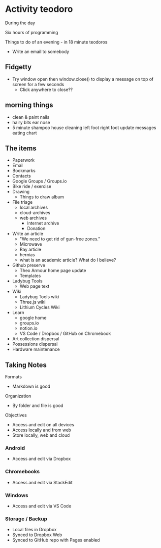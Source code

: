 # Activity teodoro

During the day

Six hours of programming

Things to do of an evening - in 18 minute teodoros

* Write an email to somebody

## Fidgetty

* Try window open then window.close() to display a message on top of screen for a few seconds
	* Click anywhere to close??


## morning things

* clean & paint nails
* hairy bits ear nose
* 5 minute shampoo
house cleaning
left foot
right foot
update messages
eating chart


## The items

* Paperwork
* Email
* Bookmarks
* Contacts
* Google Groups / Groups.io
* Bike ride / exercise
* Drawing
	* Things to draw album
* File triage
	* local archives
	* cloud-archives
	* web archives
		* Internet archive
		* Donation
* Write an article
	* "We need to get rid of gun-free zones."
	* Microwave
	* Ray article
	* hernias
	* what is an academic article? What do I believe?
* Github preserve
	* Theo Armour home page update
	* Templates
* Ladybug Tools
	* Web page text
* Wiki
	* Ladybug Tools wiki
	* Three.js wiki
	* Lithium Cycles Wiki
* Learn
	* google home
	* groups.io
	* notion.io
	* VS Code / Dropbox / GitHub on Chromebook
* Art collection dispersal
* Possessions dispersal
* Hardware maintenance


## Taking Notes

Formats

* Markdown is good

Organization

* By folder and file is good

Objectives

* Access and edit on all devices
* Access locally and from web
* Store locally, web and cloud

### Android

* Access and edit via Dropbox

### Chromebooks

* Access and edit via StackEdit

### Windows

* Access and edit via VS Code

### Storage / Backup

* Local files in Dropbox
* Synced to Dropbox Web
* Synced to GitHub repo with Pages enabled

